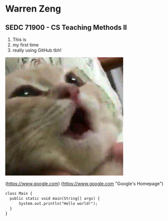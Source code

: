 
# Warren Zeng
## SEDC 71900 - CS Teaching Methods II

1. This is
2. my first time
3. really using GitHub tbh!

[cat]: https://github.com/hunter-teacher-cert/methods-work-warrenzeng15/blob/08197820df2ae57175328ffa26c1b1cfc5ffb0f7/cat.jpg "Cat"
![alt text][cat]


(https://www.google.com)
(https://www.google.com "Google's Homepage")

```
class Main {
  public static void main(String[] args) {
      System.out.println("Hello world!");
  }
}
```


